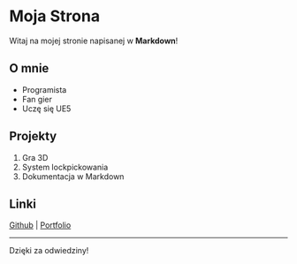 # Moja Strona

Witaj na mojej stronie napisanej w **Markdown**!  

## O mnie
- Programista
- Fan gier
- Uczę się UE5

## Projekty
1. Gra 3D
2. System lockpickowania
3. Dokumentacja w Markdown

## Linki
[Github](https://github.com) | [Portfolio](https://example.com)

---

Dzięki za odwiedziny!
